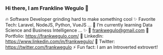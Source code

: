 ### Hi there, I am Frankline Wegulo 👋

<!--
**frankwegulo/frankwegulo** is a ✨ _special_ ✨ repository because its `README.md` (this file) appears on your GitHub profile.

Here are some ideas to get you started:

- 🔭 I’m currently working on ...
- 🌱 I’m currently learning ...
- 👯 I’m looking to collaborate on ...
- 🤔 I’m looking for help with ...
- 💬 Ask me about ...
- 📫 How to reach me: ...
- 😄 Pronouns: ...
- ⚡ Fun fact: ...
-->

🔥 Software Developer grinding hard to make something cool
✨ Favorite Tech: Laravel, NodeJS, Python, VueJS ...
📓 I’m currently learning Data Science and Business Intelligence ... ✨
📧 frankwegulo@gmail.com
🎨 Portfolio: https://frankwegulo.com/
💼 LinkedIn: https://www.linkedin.com/in/frankwegulo/
💬 Twitter: https://twitter.com/frankwegulo
⚡ Fun fact: I am an Introverted extrovert!
